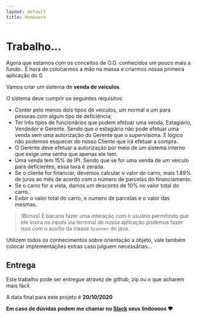 ```yaml
---
layout: default
title: Homework
---
```


# Trabalho... 

Agora que estamos com os conceitos de O.O. conhecidos um pouco mais a fundo.. É hora de colocarmos a mão na massa e criarmos nossa primeira aplicação do 0.

Vamos criar um sistema de **venda de veículos**.

O sistema deve cumprir os seguintes requisitos:

* Conter pelo menos dois tipos de veículos, um normal e um para pessoas com algum tipo de deficiência;
* Ter três tipos de funcionários que podem efetuar uma venda, Estagiário, Vendedor e Gerente. Sendo que o estagiário não pode efetuar uma venda sem uma autorização do Gerente que o supervisiona. E lógico não podemos esquecer do nosso Cliente que irá efetuar a compra.
* O Gerente deve efetuar a autorização por meio de um sistema interno que exige uma senha que apenas ele tem.
* Uma venda tem 15% de IPI. Sendo que se for uma venda de um veículo para deficientes, essa taxa é zerada.
* Se o cliente for financiar, devemos calcular o valor do carro, mais 1.89% de juros ao mês de acordo com o número de parcelas do financiamento.
* Se o carro for a vista, damos um desconto de 10% no valor total do carro.
* Exibir o valor total do carro, o numero de parcelas e o valor das mesmas.

> (Bonus) É bacana fazer uma interação com o usuário permitindo que ele insira os inputs via terminal de nossa aplicação podemos fazer isso com o auxílio da classe `Scanner` do java.

Utilizem todos os conhecimentos sobre orientação a objeto, vale também colocar implementações extras caso julguem necessárias...

## Entrega

Este trabalho pode ser entregue atravez de github, zip ou o que acharem mais fácil. 
 
A data final para este projeto é **20/10/2020**


**Em caso de dúvidas podem me chamar no [Slack](https://accenturejavad.slack.com/archives/D01CLSQQKGB) seus lindoooos ❤️**       